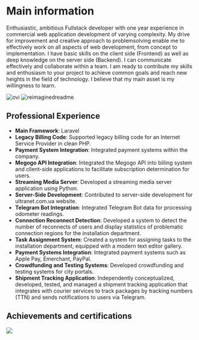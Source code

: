 # Main information
Enthusiastic, ambitious Fullstack developer with one year experience in commercial web application development of varying complexity. My drive for improvement and creative approach to problemsolving enable me to effectively work on all aspects of web development, from concept to implementation. I have basic skills on the client side (Frontend) as well as deep knowledge on the server side (Backend). I can communicate effectively and collaborate within a team. I am ready to contribute my skills and enthusiasm to your project to achieve common goals and reach new heights in the field of technology. I believe that my main asset is my willingness to learn.

<img src="https://github-readme-stats.vercel.app/api/top-langs?username=goloburdaivan&show_icons=true&locale=en&layout=compact&theme=chartreuse-dark" alt="ovi" />
<img src="https://myreadme.vercel.app/api/embed/goloburdaivan?panels=userstatistics,toprepositories,toplanguages,commitgraph" alt="reimaginedreadme" />

## Professional Experience

- **Main Framework**: Laravel
- **Legacy Billing Code**: Supported legacy billing code for an Internet Service Provider in clean PHP.
- **Payment System Integration**: Integrated payment systems within the company.
- **Megogo API Integration**: Integrated the Megogo API into billing system and client-side applications to facilitate subscription determination for users.
- **Streaming Media Server**: Developed a streaming media server application using Python.
- **Server-Side Development**: Contributed to server-side development for ultranet.com.ua website.
- **Telegram Bot Integration**: Integrated Telegram Bot data for processing odometer readings.
- **Connection Reconnect Detection**: Developed a system to detect the number of reconnects of users and display statistics of problematic connection regions for the installation department.
- **Task Assignment System**: Created a system for assigning tasks to the installation department, equipped with a modern text editor gallery.
- **Payment Systems Integration**: Integrated payment systems such as Apple Pay, Emerchant, PayPal.
- **Crowdfunding and Testing Systems**: Developed crowdfunding and testing systems for city portals.
- **Shipment Tracking Application**: Independently conceptualized, developed, tested, and managed a shipment tracking application that integrates with courier services to track packages by tracking numbers (TTN) and sends notifications to users via Telegram.

## Achievements and certifications

<img src="https://i.imgur.com/Oq09d3z.png" />
